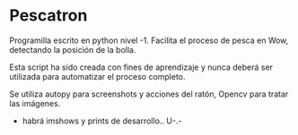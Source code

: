 # Pescatron

Programilla escrito en python nivel -1. Facilita el proceso de pesca en Wow, detectando la posición de la bolla.

Esta script ha sido creada con fines de aprendizaje y nunca deberá ser utilizada para automatizar el proceso completo.

Se utiliza autopy para screenshots y acciones del ratón, Opencv para tratar las imágenes.

* habrá imshows y prints de desarrollo.. U-.-
